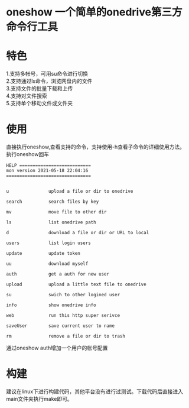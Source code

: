 # oneshow 一个简单的onedrive第三方命令行工具

# 特色

1.支持多帐号，可用su命令进行切换  
2.支持通过ls命令，浏览网盘内的文件  
3.支持文件的批量下载和上传  
4.支持对文件搜索  
5.支持单个移动文件或文件夹  

# 使用
直接执行oneshow,查看支持的命令，支持使用-h查看子命令的详细使用方法。  
执行oneshow回车
```
HELP ===========================
mon version 2021-05-18 22:04:16 
================================


u               upload a file or dir to onedrive

search          search files by key

mv              move file to other dir

ls              list onedrive path

d               download a file or dir or URL to local

users           list login users

update          update token

uu              download myself

auth            get a auth for new user

upload          upload a little text file to onedrive

su              swich to other logined user

info            show onedrive info

web             run this http super serivce

saveUser        save current user to name

rm              remove a file or dir to trash
```

通过oneshow auth增加一个用户的帐号配置
# 构建

建议在linux下进行构建代码，其他平台没有进行过测试。下载代码后直接进入main文件夹执行make即可。
